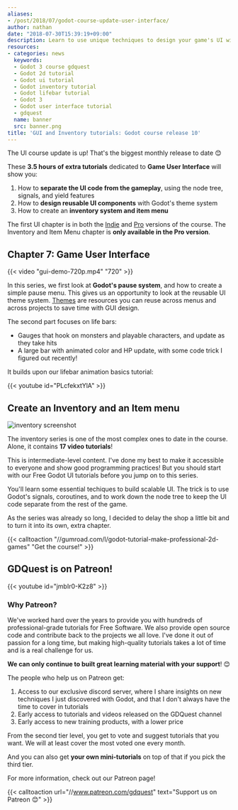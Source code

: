 ```yaml
---
aliases:
- /post/2018/07/godot-course-update-user-interface/
author: nathan
date: "2018-07-30T15:39:19+09:00"
description: Learn to use unique techniques to design your game's UI with Godot!
resources:
- categories: news
  keywords:
  - Godot 3 course gdquest
  - Godot 2d tutorial
  - Godot ui tutorial
  - Godot inventory tutorial
  - Godot lifebar tutorial
  - Godot 3
  - Godot user interface tutorial
  - gdquest
  name: banner
  src: banner.png
title: 'GUI and Inventory tutorials: Godot course release 10'
---
```


The UI course update is up! That's the biggest monthly release to date 😊

These **3.5 hours of extra tutorials** dedicated to **Game User Interface** will show you:

1. How to **separate the UI code from the gameplay**, using the node tree, signals, and yield features
1. How to **design reusable UI components** with Godot's theme system
5. How to create an **inventory system and item menu**

The first UI chapter is in both the [Indie](//gumroad.com/l/XEULZ) and [Pro](//gumroad.com/l/godot-tutorial-make-professional-2d-games) versions of the course. The Inventory and Item Menu chapter is **only available in the Pro version**.

## Chapter 7: Game User Interface

{{< video "gui-demo-720p.mp4" "720" >}}

In this series, we first look at **Godot's pause system**, and how to create a simple pause menu. This gives us an opportunity to look at the reusable UI theme system. [Themes](//godot.readthedocs.io/en/3.0/tutorials/gui/gui_skinning.html?highlight=theme) are resources you can reuse across menus and across projects to save time with GUI design.

The second part focuses on life bars:

- Gauges that hook on monsters and playable characters, and update as they take hits
- A large bar with animated color and HP update, with some code trick I figured out recently!

It builds upon our lifebar animation basics tutorial:

{{< youtube id="PLcfekxtYlA" >}}

## Create an Inventory and an Item menu

![inventory screenshot](chapter-09-inventory-demo.png)

The inventory series is one of the most complex ones to date in the course. Alone, it contains **17 video tutorials**!

This is intermediate-level content. I've done my best to make it accessible to everyone and show good programming practices! But you should start with our Free Godot UI tutorials before you jump on to this series.

You'll learn some essential techiques to build scalable UI. The trick is to use Godot's signals, coroutines, and to work down the node tree to keep the UI code separate from the rest of the game.

As the series was already so long, I decided to delay the shop a little bit and to turn it into its own, extra chapter.

{{< calltoaction "//gumroad.com/l/godot-tutorial-make-professional-2d-games" "Get the course!" >}}

## GDQuest is on Patreon!

{{< youtube id="jmbIr0-K2z8" >}}

### Why Patreon?

We've worked hard over the years to provide you with hundreds of professional-grade tutorials for Free Software. We also provide open source code and contribute back to the projects we all love. I've done it out of passion for a long time, but making high-quality tutorials takes a lot of time and is a real challenge for us.

**We can only continue to built great learning material with your support**! 😊

The people who help us on Patreon get:

1. Access to our exclusive discord server, where I share insights on new techniques I just discovered with Godot, and that I don't always have the time to cover in tutorials
2. Early access to tutorials and videos released on the GDQuest channel
3. Early access to new training products, with a lower price

From the second tier level, you get to vote and suggest tutorials that you want. We will at least cover the most voted one every month.

And you can also get **your own mini-tutorials** on top of that if you pick the third tier.

For more information, check out our Patreon page!

{{< calltoaction url="//www.patreon.com/gdquest" text="Support us on Patreon 😊" >}}
